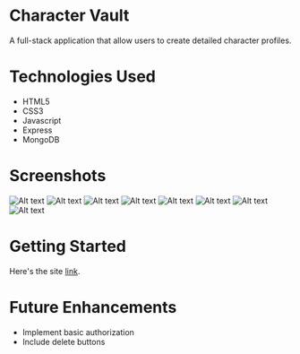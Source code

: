 Character Vault
===============

A full-stack application that allow users to create detailed character profiles.

Technologies Used
===============
 - HTML5
 - CSS3
 - Javascript
 - Express
 - MongoDB

Screenshots
===============
![Alt text](Character-Vault-Index.png)
![Alt text](Character-Vault-New.png)
![Alt text](Character-Vault-Edit.png)
![Alt text](Character-Vault-Show.png)
![Alt text]()
![Alt text]()
![Alt text]()
![Alt text]()

Getting Started
===============
Here's the site
[link]().

Future Enhancements
===============
- Implement basic authorization
- Include delete buttons
